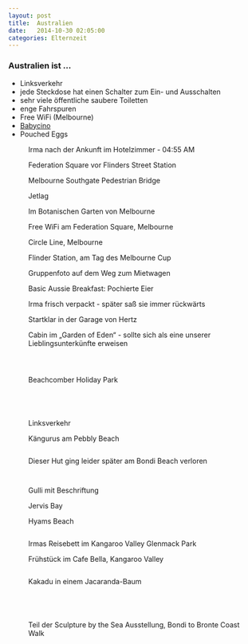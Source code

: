 ```yaml
---
layout: post
title:  Australien
date:   2014-10-30 02:05:00
categories: Elternzeit
---
```


### Australien ist …

- Linksverkehr
- jede Steckdose hat einen Schalter zum Ein- und Ausschalten
- sehr viele öffentliche saubere Toiletten
- enge Fahrspuren
- Free WiFi (Melbourne)
- [Babycino][babycino]
- Pouched Eggs

<div class="carousel">
<figure>
	<picture>
		<source srcset="/assets/images/phone/DSC01752.JPG" media="(max-width:320px)">
		<source srcset="/assets/images/tablet/DSC01752.JPG" media="(max-width:800px)">
		<source srcset="/assets/images/desktop/DSC01752.JPG" media="(min-width:800px)">
		<img alt="">
	</picture>
	<figcaption>Irma nach der Ankunft im Hotelzimmer - 04:55 AM</figcaption>
</figure>
<figure>
	<picture>
		<source srcset="/assets/images/phone/IMGP0015.JPG" media="(max-width:320px)">
		<source srcset="/assets/images/tablet/IMGP0015.JPG" media="(max-width:800px)">
		<source srcset="/assets/images/desktop/IMGP0015.JPG" media="(min-width:800px)">
		<img alt="">
	</picture>
	<figcaption>Federation Square vor Flinders Street Station</figcaption>
</figure>
<figure>
	<picture>
		<source srcset="/assets/images/phone/IMGP0028.JPG" media="(max-width:320px)">
		<source srcset="/assets/images/tablet/IMGP0028.JPG" media="(max-width:800px)">
		<source srcset="/assets/images/desktop/IMGP0028.JPG" media="(min-width:800px)">
		<img alt="">
	</picture>
	<figcaption>Melbourne Southgate Pedestrian Bridge</figcaption>
</figure>
<figure>
	<picture>
		<source srcset="/assets/images/phone/DSC01760.JPG" media="(max-width:320px)">
		<source srcset="/assets/images/tablet/DSC01760.JPG" media="(max-width:800px)">
		<source srcset="/assets/images/desktop/DSC01760.JPG" media="(min-width:800px)">
		<img alt="">
	</picture>
	<figcaption>Jetlag</figcaption>
</figure>
<figure>
	<picture>
		<source srcset="/assets/images/phone/IMGP0049.JPG" media="(max-width:320px)">
		<source srcset="/assets/images/tablet/IMGP0049.JPG" media="(max-width:800px)">
		<source srcset="/assets/images/desktop/IMGP0049.JPG" media="(min-width:800px)">
		<img alt="">
	</picture>
	<figcaption>Im Botanischen Garten von Melbourne</figcaption>
</figure>
<figure>
	<picture>
		<source srcset="/assets/images/phone/IMGP0069.JPG" media="(max-width:320px)">
		<source srcset="/assets/images/tablet/IMGP0069.JPG" media="(max-width:800px)">
		<source srcset="/assets/images/desktop/IMGP0069.JPG" media="(min-width:800px)">
		<img alt="">
	</picture>
	<figcaption>Free WiFi am Federation Square, Melbourne</figcaption>
</figure>
<figure>
	<picture>
		<source srcset="/assets/images/phone/IMGP0102.JPG" media="(max-width:320px)">
		<source srcset="/assets/images/tablet/IMGP0102.JPG" media="(max-width:800px)">
		<source srcset="/assets/images/desktop/IMGP0102.JPG" media="(min-width:800px)">
		<img alt="">
	</picture>
	<figcaption>Circle Line, Melbourne</figcaption>
</figure>
<figure>
	<picture>
		<source srcset="/assets/images/phone/IMGP0104.JPG" media="(max-width:320px)">
		<source srcset="/assets/images/tablet/IMGP0104.JPG" media="(max-width:800px)">
		<source srcset="/assets/images/desktop/IMGP0104.JPG" media="(min-width:800px)">
		<img alt="">
	</picture>
	<figcaption>Flinder Station, am Tag des Melbourne Cup</figcaption>
</figure>
<figure>
	<picture>
		<source srcset="/assets/images/phone/DSC01769.JPG" media="(max-width:320px)">
		<source srcset="/assets/images/tablet/DSC01769.JPG" media="(max-width:800px)">
		<source srcset="/assets/images/desktop/DSC01769.JPG" media="(min-width:800px)">
		<img alt="">
	</picture>
	<figcaption>Gruppenfoto auf dem Weg zum Mietwagen</figcaption>
</figure>
<figure>
	<picture>
		<source srcset="/assets/images/phone/IMG_0513.JPG" media="(max-width:320px)">
		<source srcset="/assets/images/tablet/IMG_0513.JPG" media="(max-width:800px)">
		<source srcset="/assets/images/desktop/IMG_0513.JPG" media="(min-width:800px)">
		<img alt="">
	</picture>
	<figcaption>Basic Aussie Breakfast: Pochierte Eier</figcaption>
</figure>
<figure>
	<picture>
		<source srcset="/assets/images/phone/DSC01770.JPG" media="(max-width:320px)">
		<source srcset="/assets/images/tablet/DSC01770.JPG" media="(max-width:800px)">
		<source srcset="/assets/images/desktop/DSC01770.JPG" media="(min-width:800px)">
		<img alt="">
	</picture>
	<figcaption>Irma frisch verpackt - später saß sie immer rückwärts</figcaption>
</figure>
<figure>
	<picture>
		<source srcset="/assets/images/phone/DSC01771.JPG" media="(max-width:320px)">
		<source srcset="/assets/images/tablet/DSC01771.JPG" media="(max-width:800px)">
		<source srcset="/assets/images/desktop/DSC01771.JPG" media="(min-width:800px)">
		<img alt="">
	</picture>
	<figcaption>Startklar in der Garage von Hertz</figcaption>
</figure>
<figure>
	<picture>
		<source srcset="/assets/images/phone/IMGP0129.JPG" media="(max-width:320px)">
		<source srcset="/assets/images/tablet/IMGP0129.JPG" media="(max-width:800px)">
		<source srcset="/assets/images/desktop/IMGP0129.JPG" media="(min-width:800px)">
		<img alt="">
	</picture>
	<figcaption>Cabin im „Garden of Eden“ - sollte sich als eine unserer Lieblingsunterkünfte erweisen</figcaption>
</figure>
<figure>
	<picture>
		<source srcset="/assets/images/phone/IMGP0149.JPG" media="(max-width:320px)">
		<source srcset="/assets/images/tablet/IMGP0149.JPG" media="(max-width:800px)">
		<source srcset="/assets/images/desktop/IMGP0149.JPG" media="(min-width:800px)">
		<img alt="">
	</picture>
</figure>
<figure>
	<picture>
		<source srcset="/assets/images/phone/IMGP0155.JPG" media="(max-width:320px)">
		<source srcset="/assets/images/tablet/IMGP0155.JPG" media="(max-width:800px)">
		<source srcset="/assets/images/desktop/IMGP0155.JPG" media="(min-width:800px)">
		<img alt="">
	</picture>
</figure>
<figure>
	<picture>
		<source srcset="/assets/images/phone/IMGP0157.JPG" media="(max-width:320px)">
		<source srcset="/assets/images/tablet/IMGP0157.JPG" media="(max-width:800px)">
		<source srcset="/assets/images/desktop/IMGP0157.JPG" media="(min-width:800px)">
		<img alt="">
	</picture>
</figure>
<figure>
	<picture>
		<source srcset="/assets/images/phone/IMGP0158.JPG" media="(max-width:320px)">
		<source srcset="/assets/images/tablet/IMGP0158.JPG" media="(max-width:800px)">
		<source srcset="/assets/images/desktop/IMGP0158.JPG" media="(min-width:800px)">
		<img alt="">
	</picture>
	<figcaption>Beachcomber Holiday Park</figcaption>
</figure>
<figure>
	<picture>
		<source srcset="/assets/images/phone/IMGP0165.JPG" media="(max-width:320px)">
		<source srcset="/assets/images/tablet/IMGP0165.JPG" media="(max-width:800px)">
		<source srcset="/assets/images/desktop/IMGP0165.JPG" media="(min-width:800px)">
		<img alt="">
	</picture>
</figure>
<figure>
	<picture>
		<source srcset="/assets/images/phone/IMGP0166.JPG" media="(max-width:320px)">
		<source srcset="/assets/images/tablet/IMGP0166.JPG" media="(max-width:800px)">
		<source srcset="/assets/images/desktop/IMGP0166.JPG" media="(min-width:800px)">
		<img alt="">
	</picture>
</figure>
<figure>
	<picture>
		<source srcset="/assets/images/phone/IMGP0177.JPG" media="(max-width:320px)">
		<source srcset="/assets/images/tablet/IMGP0177.JPG" media="(max-width:800px)">
		<source srcset="/assets/images/desktop/IMGP0177.JPG" media="(min-width:800px)">
		<img alt="">
	</picture>
</figure>
<figure>
	<picture>
		<source srcset="/assets/images/phone/IMGP0178.JPG" media="(max-width:320px)">
		<source srcset="/assets/images/tablet/IMGP0178.JPG" media="(max-width:800px)">
		<source srcset="/assets/images/desktop/IMGP0178.JPG" media="(min-width:800px)">
		<img alt="">
	</picture>
</figure>
<figure>
	<picture>
		<source srcset="/assets/images/phone/IMGP0182.JPG" media="(max-width:320px)">
		<source srcset="/assets/images/tablet/IMGP0182.JPG" media="(max-width:800px)">
		<source srcset="/assets/images/desktop/IMGP0182.JPG" media="(min-width:800px)">
		<img alt="">
	</picture>
	<figcaption>Linksverkehr</figcaption>
</figure>
<figure>
	<picture>
		<source srcset="/assets/images/phone/IMGP0184.JPG" media="(max-width:320px)">
		<source srcset="/assets/images/tablet/IMGP0184.JPG" media="(max-width:800px)">
		<source srcset="/assets/images/desktop/IMGP0184.JPG" media="(min-width:800px)">
		<img alt="">
	</picture>
	<figcaption>Kängurus am Pebbly Beach</figcaption>
</figure>
<figure>
	<picture>
		<source srcset="/assets/images/phone/IMGP0191.JPG" media="(max-width:320px)">
		<source srcset="/assets/images/tablet/IMGP0191.JPG" media="(max-width:800px)">
		<source srcset="/assets/images/desktop/IMGP0191.JPG" media="(min-width:800px)">
		<img alt="">
	</picture>
</figure>
<figure>
	<picture>
		<source srcset="/assets/images/phone/IMGP0194.JPG" media="(max-width:320px)">
		<source srcset="/assets/images/tablet/IMGP0194.JPG" media="(max-width:800px)">
		<source srcset="/assets/images/desktop/IMGP0194.JPG" media="(min-width:800px)">
		<img alt="">
	</picture>
	<figcaption>Dieser Hut ging leider später am Bondi Beach verloren</figcaption>
</figure>
<figure>
	<picture>
		<source srcset="/assets/images/phone/IMGP0195.JPG" media="(max-width:320px)">
		<source srcset="/assets/images/tablet/IMGP0195.JPG" media="(max-width:800px)">
		<source srcset="/assets/images/desktop/IMGP0195.JPG" media="(min-width:800px)">
		<img alt="">
	</picture>
</figure>
<figure>
	<picture>
		<source srcset="/assets/images/phone/IMGP0203.JPG" media="(max-width:320px)">
		<source srcset="/assets/images/tablet/IMGP0203.JPG" media="(max-width:800px)">
		<source srcset="/assets/images/desktop/IMGP0203.JPG" media="(min-width:800px)">
		<img alt="">
	</picture>
</figure>
<figure>
	<picture>
		<source srcset="/assets/images/phone/IMGP0211.JPG" media="(max-width:320px)">
		<source srcset="/assets/images/tablet/IMGP0211.JPG" media="(max-width:800px)">
		<source srcset="/assets/images/desktop/IMGP0211.JPG" media="(min-width:800px)">
		<img alt="">
	</picture>
	<figcaption>Gulli mit Beschriftung</figcaption>
</figure>
<figure>
	<picture>
		<source srcset="/assets/images/phone/IMGP0219.JPG" media="(max-width:320px)">
		<source srcset="/assets/images/tablet/IMGP0219.JPG" media="(max-width:800px)">
		<source srcset="/assets/images/desktop/IMGP0219.JPG" media="(min-width:800px)">
		<img alt="">
	</picture>
	<figcaption>Jervis Bay</figcaption>
</figure>
<figure>
	<picture>
		<source srcset="/assets/images/phone/IMGP0234.JPG" media="(max-width:320px)">
		<source srcset="/assets/images/tablet/IMGP0234.JPG" media="(max-width:800px)">
		<source srcset="/assets/images/desktop/IMGP0234.JPG" media="(min-width:800px)">
		<img alt="">
	</picture>
	<figcaption>Hyams Beach</figcaption>
</figure>
<figure>
	<picture>
		<source srcset="/assets/images/phone/DSC01796.JPG" media="(max-width:320px)">
		<source srcset="/assets/images/tablet/DSC01796.JPG" media="(max-width:800px)">
		<source srcset="/assets/images/desktop/DSC01796.JPG" media="(min-width:800px)">
		<img alt="">
	</picture>
</figure>
<figure>
	<picture>
		<source srcset="/assets/images/phone/IMGP0259.JPG" media="(max-width:320px)">
		<source srcset="/assets/images/tablet/IMGP0259.JPG" media="(max-width:800px)">
		<source srcset="/assets/images/desktop/IMGP0259.JPG" media="(min-width:800px)">
		<img alt="">
	</picture>
	<figcaption>Irmas Reisebett im Kangaroo Valley Glenmack Park</figcaption>
</figure>
<figure>
	<picture>
		<source srcset="/assets/images/phone/DSC01811.JPG" media="(max-width:320px)">
		<source srcset="/assets/images/tablet/DSC01811.JPG" media="(max-width:800px)">
		<source srcset="/assets/images/desktop/DSC01811.JPG" media="(min-width:800px)">
		<img alt="">
	</picture>
	<figcaption>Frühstück im Cafe Bella, Kangaroo Valley</figcaption>
</figure>
<figure>
	<picture>
		<source srcset="/assets/images/phone/IMGP0307.JPG" media="(max-width:320px)">
		<source srcset="/assets/images/tablet/IMGP0307.JPG" media="(max-width:800px)">
		<source srcset="/assets/images/desktop/IMGP0307.JPG" media="(min-width:800px)">
		<img alt="">
	</picture>
</figure>
<figure>
	<picture>
		<source srcset="/assets/images/phone/IMGP0324.JPG" media="(max-width:320px)">
		<source srcset="/assets/images/tablet/IMGP0324.JPG" media="(max-width:800px)">
		<source srcset="/assets/images/desktop/IMGP0324.JPG" media="(min-width:800px)">
		<img alt="">
	</picture>
	<figcaption>Kakadu in einem Jacaranda-Baum</figcaption>
</figure>
<figure>
	<picture>
		<source srcset="/assets/images/phone/IMGP0336.JPG" media="(max-width:320px)">
		<source srcset="/assets/images/tablet/IMGP0336.JPG" media="(max-width:800px)">
		<source srcset="/assets/images/desktop/IMGP0336.JPG" media="(min-width:800px)">
		<img alt="">
	</picture>
</figure>
<figure>
	<picture>
		<source srcset="/assets/images/phone/IMGP0352.JPG" media="(max-width:320px)">
		<source srcset="/assets/images/tablet/IMGP0352.JPG" media="(max-width:800px)">
		<source srcset="/assets/images/desktop/IMGP0352.JPG" media="(min-width:800px)">
		<img alt="">
	</picture>
</figure>
<figure>
	<picture>
		<source srcset="/assets/images/phone/IMGP0372.JPG" media="(max-width:320px)">
		<source srcset="/assets/images/tablet/IMGP0372.JPG" media="(max-width:800px)">
		<source srcset="/assets/images/desktop/IMGP0372.JPG" media="(min-width:800px)">
		<img alt="">
	</picture>
</figure>
<figure>
	<picture>
		<source srcset="/assets/images/phone/DSC01830.JPG" media="(max-width:320px)">
		<source srcset="/assets/images/tablet/DSC01830.JPG" media="(max-width:800px)">
		<source srcset="/assets/images/desktop/DSC01830.JPG" media="(min-width:800px)">
		<img alt="">
	</picture>
</figure>
<figure>
	<picture>
		<source srcset="/assets/images/phone/IMG_0592.JPG" media="(max-width:320px)">
		<source srcset="/assets/images/tablet/IMG_0592.JPG" media="(max-width:800px)">
		<source srcset="/assets/images/desktop/IMG_0592.JPG" media="(min-width:800px)">
		<img alt="">
	</picture>
	<figcaption>Teil der Sculpture by the Sea Ausstellung, Bondi to Bronte Coast Walk</figcaption>
</figure>
</div>

[babycino]: http://en.wikipedia.org/wiki/Babycino
